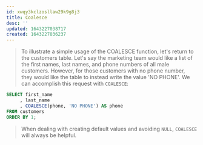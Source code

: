 ```yaml
---
id: xwqy3kclzosllaw29k9g8j3
title: Coalesce
desc: ''
updated: 1643227038717
created: 1643227036237
---
```



> To illustrate a simple usage of the COALESCE function, let's return to the customers table. Let's say the marketing team would like a list of the first names, last names, and phone numbers of all male customers. However, for those customers with no phone number, they would like the table to instead write the value 'NO PHONE'. We can accomplish this request with `COALESCE`:
  
```sql
SELECT first_name
     , last_name
     , COALESCE(phone, 'NO PHONE') AS phone
FROM customers
ORDER BY 1;
```

> When dealing with creating default values and avoiding `NULL`, `COALESCE` will always be helpful.

